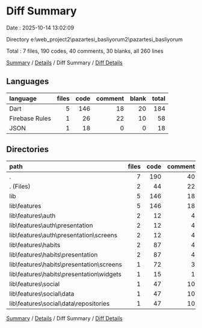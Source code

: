 # Diff Summary

Date : 2025-10-14 13:02:09

Directory e:\\web_project2\\pazartesi_basliyorum2\\pazartesi_basliyorum

Total : 7 files,  190 codes, 40 comments, 30 blanks, all 260 lines

[Summary](results.md) / [Details](details.md) / Diff Summary / [Diff Details](diff-details.md)

## Languages
| language | files | code | comment | blank | total |
| :--- | ---: | ---: | ---: | ---: | ---: |
| Dart | 5 | 146 | 18 | 20 | 184 |
| Firebase Rules | 1 | 26 | 22 | 10 | 58 |
| JSON | 1 | 18 | 0 | 0 | 18 |

## Directories
| path | files | code | comment | blank | total |
| :--- | ---: | ---: | ---: | ---: | ---: |
| . | 7 | 190 | 40 | 30 | 260 |
| . (Files) | 2 | 44 | 22 | 10 | 76 |
| lib | 5 | 146 | 18 | 20 | 184 |
| lib\\features | 5 | 146 | 18 | 20 | 184 |
| lib\\features\\auth | 2 | 12 | 4 | 0 | 16 |
| lib\\features\\auth\\presentation | 2 | 12 | 4 | 0 | 16 |
| lib\\features\\auth\\presentation\\screens | 2 | 12 | 4 | 0 | 16 |
| lib\\features\\habits | 2 | 87 | 4 | 9 | 100 |
| lib\\features\\habits\\presentation | 2 | 87 | 4 | 9 | 100 |
| lib\\features\\habits\\presentation\\screens | 1 | 72 | 3 | 8 | 83 |
| lib\\features\\habits\\presentation\\widgets | 1 | 15 | 1 | 1 | 17 |
| lib\\features\\social | 1 | 47 | 10 | 11 | 68 |
| lib\\features\\social\\data | 1 | 47 | 10 | 11 | 68 |
| lib\\features\\social\\data\\repositories | 1 | 47 | 10 | 11 | 68 |

[Summary](results.md) / [Details](details.md) / Diff Summary / [Diff Details](diff-details.md)